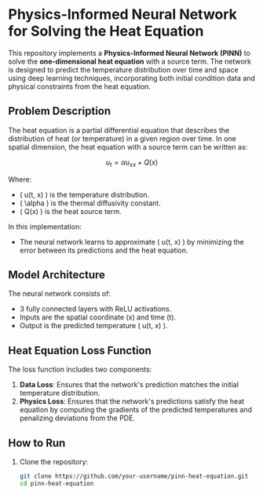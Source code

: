 # Physics-Informed Neural Network for Solving the Heat Equation

This repository implements a **Physics-Informed Neural Network (PINN)** to solve the **one-dimensional heat equation** with a source term. The network is designed to predict the temperature distribution over time and space using deep learning techniques, incorporating both initial condition data and physical constraints from the heat equation.

## Problem Description

The heat equation is a partial differential equation that describes the distribution of heat (or temperature) in a given region over time. In one spatial dimension, the heat equation with a source term can be written as:

$$ u_t = \alpha u_{xx} + Q(x) $$

Where:
- \( u(t, x) \) is the temperature distribution.
- \( \alpha \) is the thermal diffusivity constant.
- \( Q(x) \) is the heat source term.
  
In this implementation:
- The neural network learns to approximate \( u(t, x) \) by minimizing the error between its predictions and the heat equation.
  
## Model Architecture

The neural network consists of:
- 3 fully connected layers with ReLU activations.
- Inputs are the spatial coordinate \(x\) and time \(t\).
- Output is the predicted temperature \( u(t, x) \).

## Heat Equation Loss Function

The loss function includes two components:
1. **Data Loss**: Ensures that the network's prediction matches the initial temperature distribution.
2. **Physics Loss**: Ensures that the network's predictions satisfy the heat equation by computing the gradients of the predicted temperatures and penalizing deviations from the PDE.

## How to Run
1. Clone the repository:
   ```bash
   git clone https://github.com/your-username/pinn-heat-equation.git
   cd pinn-heat-equation
